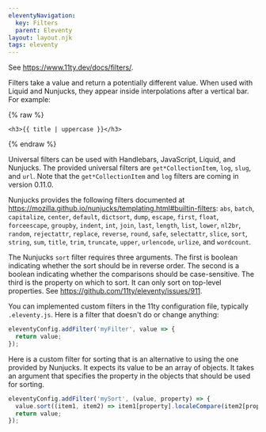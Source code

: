 ```yaml
---
eleventyNavigation:
  key: Filters
  parent: Eleventy
layout: layout.njk
tags: eleventy
---
```


See <https://www.11ty.dev/docs/filters/>.

Filters take a value and return a potentially different value.
When used with Liquid and Nunjucks,
they appear inside interpolations after a vertical bar.
For example:

{% raw %}

```liquid
<h3>{{ title | uppercase }}</h3>
```

{% endraw %}

Universal filters can be used with
Handlebars, JavaScript, Liquid, and Nunjucks.
The provided universal filters are
`get*CollectionItem`, `log`, `slug`, and `url`.
Note that the `get*CollectionItem` and `log` filters
are coming in version 0.11.0.

Nunjucks provides the following filters documented at
<https://mozilla.github.io/nunjucks/templating.html#builtin-filters>:
`abs`, `batch`, `capitalize`, `center`, `default`, `dictsort`,
`dump`, `escape`, `first`, `float`, `forceescape`, `groupby`,
`indent`, `int`, `join`, `last`, `length`, `list`, `lower`,
`nl2br`, `random`, `rejectattr`, `replace`, `reverse`, `round`,
`safe`, `selectattr`, `slice`, `sort`, `string`, `sum`, `title`,
`trim`, `truncate`, `upper`, `urlencode`, `urlize`, and `wordcount`.

The Nunjucks `sort` filter requires three arguments.
The first is boolean indicating whether the sort should be in reverse order.
The second is a boolean indicating whether the comparisons should be case-sensitive.
The third is the property on which to sort.
It can only sort on top-level properties.
See <https://github.com/11ty/eleventy/issues/911>.

You can implemented custom filters in the 11ty configuration file,
typically `.eleventy.js`.
Here is a filter that doesn't do or change anything:

```js
eleventyConfig.addFilter('myFilter', value => {
  return value;
});
```

Here is a custom filter for sorting that is
an alternative to using the one provided by Nunjucks.
It expects its value to be an array of objects.
It takes an argument that specifies the property in the objects
that should be used for sorting.

```js
eleventyConfig.addFilter('mySort', (value, property) => {
  value.sort((item1, item2) => item1[property].localeCompare(item2[property]));
  return value;
});
```
